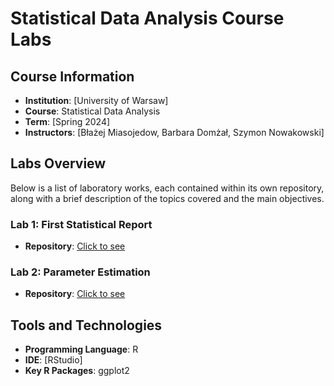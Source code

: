 # Statistical Data Analysis Course Labs

## Course Information

- **Institution**: [University of Warsaw]
- **Course**: Statistical Data Analysis
- **Term**: [Spring 2024]
- **Instructors**: [Błażej Miasojedow, Barbara Domżał, Szymon Nowakowski]

## Labs Overview

Below is a list of laboratory works, each contained within its own repository, along with a brief description of the topics covered and the main objectives.

### Lab 1: First Statistical Report

- **Repository**: [Click to see](https://github.com/dimanaumow/Lab1-First-Statistical-Report)

### Lab 2: Parameter Estimation

- **Repository**: [Click to see](https://github.com/dimanaumow/Lab-2-Parameter-Estimation)



## Tools and Technologies

- **Programming Language**: R
- **IDE**: [RStudio]
- **Key R Packages**: ggplot2